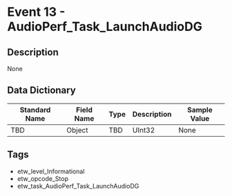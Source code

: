 # Event 13 - AudioPerf_Task_LaunchAudioDG

## Description
None

## Data Dictionary
|Standard Name|Field Name|Type|Description|Sample Value|
|---|---|---|---|---|
|TBD|Object|TBD|UInt32|None|None|

## Tags
* etw_level_Informational
* etw_opcode_Stop
* etw_task_AudioPerf_Task_LaunchAudioDG